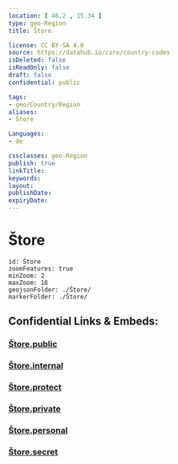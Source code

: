 ```yaml
---
location: [ 46.2 , 15.34 ] 
type: geo-Region
title: Štore

license: CC BY-SA 4.0
source: https://datahub.io/core/country-codes
isDeleted: false
isReadOnly: false
draft: false
confidential: public

tags:
- geo/Country/Region
aliases:
- Štore

Languages:
- de

cssclasses: geo-Region
publish: true
linkTitle: 
keywords: 
layout: 
publishDate: 
expiryDate: 
---
```


# Štore

```leaflet
id: Štore
zoomFeatures: true 
minZoom: 2 
maxZoom: 18
geojsonFolder: ./Štore/
markerFolder: ./Štore/
```


## Confidential Links & Embeds: 

### [Štore.public](/_public/\Earth\Continent\Europe\Europe~Central\Slovenia\Regions~Slovenia\Savinjska\counties~SavinjskaŠtore.public.md) 

### [Štore.internal](/_internal/\Earth\Continent\Europe\Europe~Central\Slovenia\Regions~Slovenia\Savinjska\counties~SavinjskaŠtore.internal.md) 

### [Štore.protect](/_protect/\Earth\Continent\Europe\Europe~Central\Slovenia\Regions~Slovenia\Savinjska\counties~SavinjskaŠtore.protect.md) 

### [Štore.private](/_private/\Earth\Continent\Europe\Europe~Central\Slovenia\Regions~Slovenia\Savinjska\counties~SavinjskaŠtore.private.md) 

### [Štore.personal](/_personal/\Earth\Continent\Europe\Europe~Central\Slovenia\Regions~Slovenia\Savinjska\counties~SavinjskaŠtore.personal.md) 

### [Štore.secret](/_secret/\Earth\Continent\Europe\Europe~Central\Slovenia\Regions~Slovenia\Savinjska\counties~SavinjskaŠtore.secret.md)

